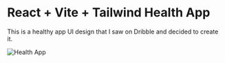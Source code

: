 # React + Vite + Tailwind Health App

This is a healthy app UI design that I saw on Dribble and decided to create it.

<img src="scrn2.jpg" alt="Health App" />
